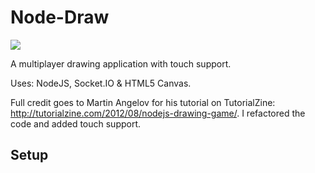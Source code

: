 Node-Draw
=========

![](Node-Draw/blob/master/example.jpg?raw=true)

A multiplayer drawing application with touch support.

Uses: NodeJS, Socket.IO & HTML5 Canvas.

Full credit goes to Martin Angelov for his tutorial on TutorialZine: http://tutorialzine.com/2012/08/nodejs-drawing-game/. I refactored the code and added touch support.

Setup
-----